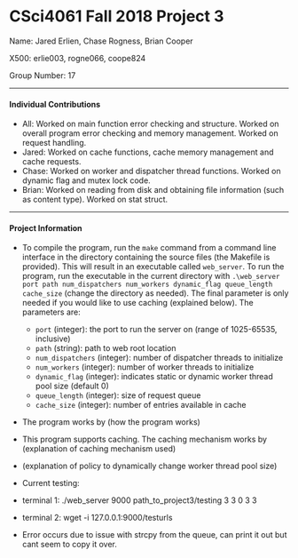 CSci4061 Fall 2018 Project 3
============================
Name: Jared Erlien, Chase Rogness, Brian Cooper

X500: erlie003, rogne066, coope824

Group Number: 17
___
#### Individual Contributions
- All: Worked on main function error checking and structure. Worked on overall program error checking and memory management. Worked on request handling.
- Jared: Worked on cache functions, cache memory management and cache requests.
- Chase: Worked on worker and dispatcher thread functions. Worked on dynamic flag and mutex lock code.
- Brian: Worked on reading from disk and obtaining file information (such as content type). Worked on stat struct.
___
#### Project Information
- To compile the program, run the `make` command from a command line interface in the directory containing the source files (the Makefile is provided). This will result in an executable called `web_server`.
To run the program, run the executable in the current directory with `.\web_server port path num_dispatchers num_workers dynamic_flag queue_length cache_size` (change the directory as needed). The final parameter is only needed if you would like to use caching (explained below). The parameters are:

  - `port` (integer): the port to run the server on (range of 1025-65535, inclusive)
  - `path` (string): path to web root location
  - `num_dispatchers` (integer): number of dispatcher threads to initialize
  - `num_workers` (integer): number of worker threads to initialize
  - `dynamic_flag` (integer): indicates static or dynamic worker thread pool size (default 0)
  - `queue_length` (integer): size of request queue
  - `cache_size` (integer): number of entries available in cache


- The program works by (how the program works)
- This program supports caching. The caching mechanism works by (explanation of caching mechanism used)
- (explanation of policy to dynamically change worker thread pool size)

- Current testing:
- terminal 1: ./web_server 9000 path_to_project3/testing 3 3 0 3 3
- terminal 2: wget -i 127.0.0.1:9000/testurls
- Error occurs due to issue with strcpy from the queue, can print it out but cant seem to copy it over.
